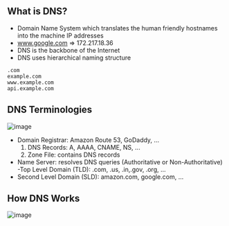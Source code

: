 What is DNS?
--
- Domain Name System which translates the human friendly hostnames
into the machine IP addresses
- www.google.com => 172.217.18.36
- DNS is the backbone of the Internet
- DNS uses hierarchical naming structure
```
.com
example.com
www.example.com
api.example.com
```
DNS Terminologies
--
![image](https://github.com/pavankumar0077/aws-sol-architect/assets/40380941/ac0cf77c-a574-4da1-8e6a-a77ff76148f3)

- Domain Registrar: Amazon Route 53, GoDaddy, ...
  1. DNS Records: A, AAAA, CNAME, NS, ...
  2. Zone File: contains DNS records
- Name Server: resolves DNS queries (Authoritative or Non-Authoritative)
-Top Level Domain (TLD): .com, .us, .in,.gov, .org, ...
- Second Level Domain (SLD): amazon.com, google.com, ...

How DNS Works
--
![image](https://github.com/pavankumar0077/aws-sol-architect/assets/40380941/6c9a5e03-df29-4072-aa1e-274161d98dc3)


